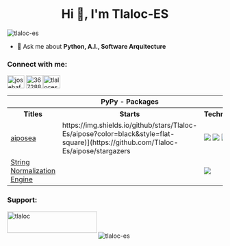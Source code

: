 <h1 align="center">Hi 👋, I'm Tlaloc-ES</h1>
<p align="left"> <img src="https://komarev.com/ghpvc/?username=tlaloc-es&label=Profile%20views&color=0e75b6&style=flat" alt="tlaloc-es" /> </p>

- 💬 Ask me about **Python, A.I., Software Arquitecture**

<h3 align="left">Connect with me:</h3>
<p align="left">
<a href="https://linkedin.com/in/josebaf" target="blank"><img align="center" src="https://raw.githubusercontent.com/rahuldkjain/github-profile-readme-generator/master/src/images/icons/Social/linked-in-alt.svg" alt="josebaf" height="30" width="40" /></a>
<a href="https://stackoverflow.com/users/3672883" target="blank"><img align="center" src="https://raw.githubusercontent.com/rahuldkjain/github-profile-readme-generator/master/src/images/icons/Social/stack-overflow.svg" alt="3672883" height="30" width="40" /></a><a href="https://dev.to/tlaloces" target="blank"><img align="center" src="https://raw.githubusercontent.com/rahuldkjain/github-profile-readme-generator/master/src/images/icons/Social/devto.svg" alt="tlaloces" height="30" width="40" /></a>
</p>



  <table>
    <tr>
      <th colspan="3">PyPy - Packages</th>
    </tr>
    <tr>
      <th>Titles</th>
      <th>Starts</th>
      <th>Technologies</th>
    </tr>
    <tr>
      <td><a href="https://github.com/Tlaloc-Es/aipose">aiposea</img></a></td>
      <td>
        https://img.shields.io/github/stars/Tlaloc-Es/aipose?color=black&style=flat-square)](https://github.com/Tlaloc-Es/aipose/stargazers
      </td>
      <td>
        <img src="https://img.shields.io/badge/Python-black?style=flat-square&logo=Python"></img>
        <img src="https://img.shields.io/badge/PyTorch-black?style=flat-square&logo=PyTorch"></img>
        <img src="https://img.shields.io/badge/OpenCV-black?style=flat-square&logo=OpenCV"></img>
        <href a="https://pypi.org/project/aipose/"> <img src="https://img.shields.io/badge/PyPi-black?style=flat-square&logo=PyPi"></img> </a>
      </td>
    </tr>
    <tr>
      <td>
        <a href="https://github.com/Tlaloc-Es/StringNormalizationEngine">String Normalization Engine</a></td>
      <td></td>
      <td>
        <img src="https://img.shields.io/badge/Python-black?style=flat-square&logo=Python"></img>
      </td>
    </tr>
  </table>

  


<h3 align="left">Support:</h3>
<p><a href="https://www.buymeacoffee.com/tlaloc"> <img align="left" src="https://cdn.buymeacoffee.com/buttons/v2/default-yellow.png" height="50" width="210" alt="tlaloc" /></a></p><br><br>

<p><img align="center" src="https://github-readme-stats.vercel.app/api/top-langs?username=tlaloc-es&show_icons=true&locale=en&layout=compact" alt="tlaloc-es" /></p>

